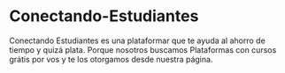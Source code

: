 # Conectando-Estudiantes
Conectando Estudiantes es una plataformar que te ayuda al ahorro de tiempo y quizá plata. Porque nosotros buscamos Plataformas con cursos grátis por vos y te los otorgamos desde nuestra página.
